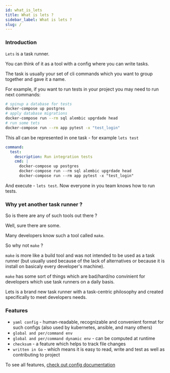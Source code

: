 ```yaml
---
id: what_is_lets
title: What is lets ?
sidebar_label: What is lets ?
slug: /
---
```


### Introduction

`Lets` is a task runner.

You can think of it as a tool with a config where you can write tasks.

The task is usually your set of cli commands which you want to group together and gave it a name.

For example, if you want to run tests in your project you may need to run next commands:


```bash
# spinup a database for tests
docker-compose up postgres
# apply database migrations
docker-compose run --rm sql alembic upgrdade head
# run some tets
docker-compose run --rm app pytest -x "test_login"
```

This all can be represented in one task - for example `lets test`

```yaml
command:
  test:
    description: Run integration tests
    cmd: |
      docker-compose up postgres
      docker-compose run --rm sql alembic upgrdade head
      docker-compose run --rm app pytest -x "test_login"
```

And execute - `lets test`. Now everyone in you team knows how to run tests.

### Why yet another task runner ?

So is there are any of such tools out there ?

Well, sure there are some.

Many developers know such a tool called `make`.

So why not `make` ?

`make` is more like a build tool and was not intended to be used as a task runner (but usually used because of the lack of alternatives or because it is install on basicaly every developer's machine).

`make` has some sort of things which are bad/hard/no convinient for developers which use task runners on a daily basis.

Lets is a brand new task runner with a task-centric philosophy and created specifically to meet developers needs.

### Features

- `yaml config` - human-readable, recognizable and convenient format for such configs (also used by kubernetes, ansible, and many others)
- `global and per/command env`
- `global and per/command dynamic env` - can be computed at runtime
- `checksum` - a feature which helps to track file changes
- `written in Go` - which means it is easy to read, write and test as well as contributing to project

To see all features, [check out config documentation](config.md)